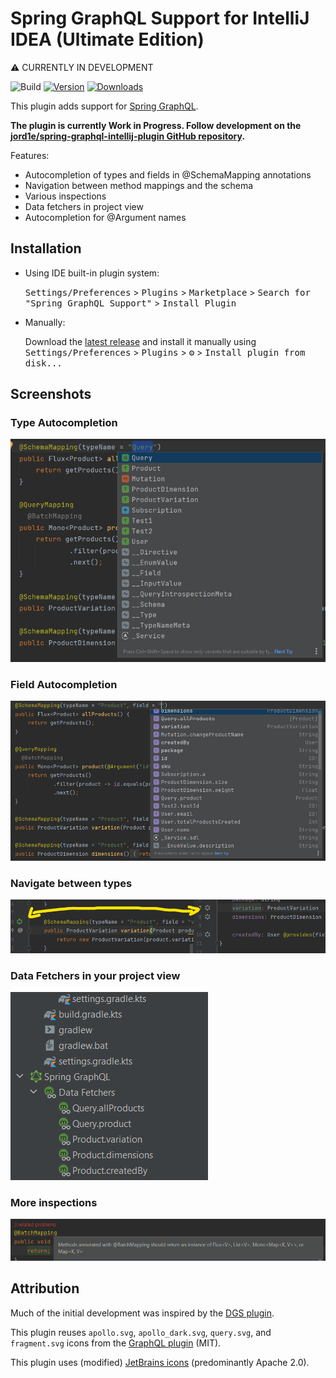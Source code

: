 # Spring GraphQL Support for IntelliJ IDEA (Ultimate Edition)

:warning: CURRENTLY IN DEVELOPMENT

![Build](https://github.com/jord1e/spring-graphql-intellij-plugin/workflows/Build/badge.svg)
[![Version](https://img.shields.io/jetbrains/plugin/v/17963-spring-graphql-support.svg)](https://plugins.jetbrains.com/plugin/17963-spring-graphql-support)
[![Downloads](https://img.shields.io/jetbrains/plugin/d/17963-spring-graphql-support.svg)](https://plugins.jetbrains.com/plugin/17963-spring-graphql-support)

<!-- Plugin description -->

This plugin adds support for [Spring GraphQL](https://spring.io/projects/spring-graphql).

**The plugin is currently Work in Progress. Follow development on the [jord1e/spring-graphql-intellij-plugin GitHub repository](https://github.com/jord1e/spring-graphql-intellij-plugin).**

Features:

- Autocompletion of types and fields in @SchemaMapping annotations
- Navigation between method mappings and the schema
- Various inspections
- Data fetchers in project view
- Autocompletion for @Argument names
<!-- Plugin description end -->

## Installation

- Using IDE built-in plugin system:

  <kbd>Settings/Preferences</kbd> > <kbd>Plugins</kbd> > <kbd>Marketplace</kbd> > <kbd>Search for "Spring GraphQL Support"</kbd> >
  <kbd>Install Plugin</kbd>

- Manually:

  Download the [latest release](https://github.com/jord1e/spring-graphql-intellij-plugin/releases/latest) and install it manually using
  <kbd>Settings/Preferences</kbd> > <kbd>Plugins</kbd> > <kbd>⚙️</kbd> > <kbd>Install plugin from disk...</kbd>

## Screenshots

### Type Autocompletion

![Type Autocompletion](./.github/static/autoCompleteTypes.png)

### Field Autocompletion

![Field Autocompletion](./.github/static/autoCompleteFields.png)

### Navigate between types

![Navigate between types](./.github/static/navigateBetweenTypes.png)

### Data Fetchers in your project view

![Project view](./.github/static/fetchersInProjectView.png)

### More inspections

![Project view](./.github/static/inspections.png)

## Attribution

Much of the initial development was inspired by the [DGS plugin](https://github.com/Netflix/dgs-intellij-plugin).

This plugin reuses `apollo.svg`, `apollo_dark.svg`, `query.svg`, and `fragment.svg` icons from the [GraphQL plugin](https://github.com/jimkyndemeyer/js-graphql-intellij-plugin) (MIT).

This plugin uses (modified) [JetBrains icons](https://jetbrains.design/intellij/resources/icons_list/) (predominantly Apache 2.0).
